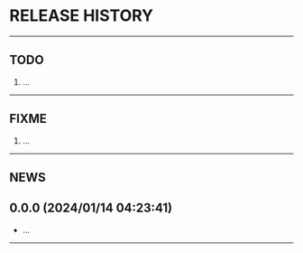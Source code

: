 # RELEASE HISTORY

********************************************************************************
## TODO
1. ...  

********************************************************************************
## FIXME
1. ...  

********************************************************************************
## NEWS

0.0.0 (2024/01/14 04:23:41)
------------------------------
- ...  



********************************************************************************
